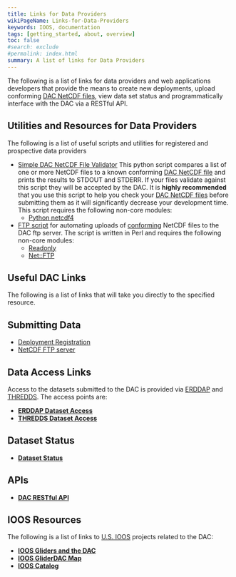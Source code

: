 ```yaml
---
title: Links for Data Providers
wikiPageName: Links-for-Data-Providers
keywords: IOOS, documentation
tags: [getting_started, about, overview]
toc: false
#search: exclude
#permalink: index.html
summary: A list of links for Data Providers
---
```


<!--
> [Wiki](https://github.com/kerfoot/ioosngdac/wiki) ▸ **Data Provider Links**
-->

The following is a list of links for data providers and web applications developers that provide the means to create new deployments, upload conforming [DAC NetCDF files](ngdac-netcdf-file-format-version-2.html), view data set status and programmatically interface with the DAC via a RESTful API.

<!--
# Contents

- [Utilities and Resources for Data Providers](#utilities-and-resources-for-data-providers)
- [Links](#links)
- [Interacting with the DAC](#link-use-and-descriptions)
-->

## Utilities and Resources for Data Providers

The following is a list of useful scripts and utilities for registered and prospective data providers

 - [Simple DAC NetCDF File Validator](https://github.com/kerfoot/nc-validate)
  This python script compares a list of one or more NetCDF files to a known conforming [DAC NetCDF file](ngdac-netcdf-file-format-version-2.html) and prints the results to STDOUT and STDERR.  If your files validate against this script they will be accepted by the DAC.  It is <b>highly recommended</b> that you use this script to help you check your [DAC NetCDF files](ngdac-netcdf-file-format-version-2.html) before submitting them as it will significantly decrease your development time.  This script requires the following non-core modules:
    + [Python netcdf4](http://netcdf4-python.googlecode.com/svn/trunk/docs/netCDF4-module.html)
 - [FTP script](https://github.com/ioos/ioosngdac/blob/master/util/ncFtp2ngdac.pl) for automating uploads of [conforming](ngdac-netcdf-file-format-version-2.html) NetCDF files to the DAC ftp server.  The script is written in Perl and requires the following non-core modules:
    + [Readonly](http://search.cpan.org/~roode/Readonly-1.03/Readonly.pm)
    + [Net::FTP](http://search.cpan.org/~shay/libnet-1.25/Net/FTP.pm)

## Useful DAC Links

The following is a list of links that will take you directly to the specified resource.

## Submitting Data
 - [Deployment Registration](https://gliders.ioos.us/providers)
 - [NetCDF FTP server](ftp://data.ioos.us/)


## Data Access Links
Access to the datasets submitted to the DAC is provided via [ERDDAP](http://coastwatch.pfeg.noaa.gov/erddap/information.html) and [THREDDS](http://www.unidata.ucar.edu/software/thredds/current/tds/).  The access points are:

 - [**ERDDAP Dataset Access**](https://gliders.ioos.us/erddap/tabledap/index.html)
 - [**THREDDS Dataset Access**](https://gliders.ioos.us/thredds/catalog.html)

## Dataset Status

 - [**Dataset Status**](https://gliders.ioos.us/status)

## APIs

 - [**DAC RESTful API**](https://gliders.ioos.us/providers/api/deployment)


## IOOS Resources

The following is a list of links to [U.S. IOOS](https://ioos.us) projects related to the DAC:

 - [**IOOS Gliders and the DAC**](https://gliders.ioos.us/data)
 - [**IOOS GliderDAC Map**](https://gliders.ioos.us/map)
 - [**IOOS Catalog**](https://data.ioos.us/)


